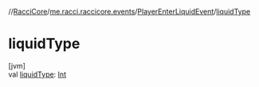 //[RacciCore](../../../index.md)/[me.racci.raccicore.events](../index.md)/[PlayerEnterLiquidEvent](index.md)/[liquidType](liquid-type.md)

# liquidType

[jvm]\
val [liquidType](liquid-type.md): [Int](https://kotlinlang.org/api/latest/jvm/stdlib/kotlin/-int/index.html)
